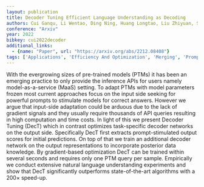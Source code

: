 ```yaml
---
layout: publication
title: Decoder Tuning Efficient Language Understanding as Decoding
authors: Cui Ganqu, Li Wentao, Ding Ning, Huang Longtao, Liu Zhiyuan, Sun Maosong
conference: "Arxiv"
year: 2022
bibkey: cui2022decoder
additional_links:
  - {name: "Paper", url: "https://arxiv.org/abs/2212.08408"}
tags: ['Applications', 'Efficiency And Optimization', 'Merging', 'Prompting', 'Tools']
---
```

With the evergrowing sizes of pre-trained models (PTMs) it has been an emerging practice to only provide the inference APIs for users namely model-as-a-service (MaaS) setting. To adapt PTMs with model parameters frozen most current approaches focus on the input side seeking for powerful prompts to stimulate models for correct answers. However we argue that input-side adaptation could be arduous due to the lack of gradient signals and they usually require thousands of API queries resulting in high computation and time costs. In light of this we present Decoder Tuning (DecT) which in contrast optimizes task-specific decoder networks on the output side. Specifically DecT first extracts prompt-stimulated output scores for initial predictions. On top of that we train an additional decoder network on the output representations to incorporate posterior data knowledge. By gradient-based optimization DecT can be trained within several seconds and requires only one PTM query per sample. Empirically we conduct extensive natural language understanding experiments and show that DecT significantly outperforms state-of-the-art algorithms with a 200× speed-up.
